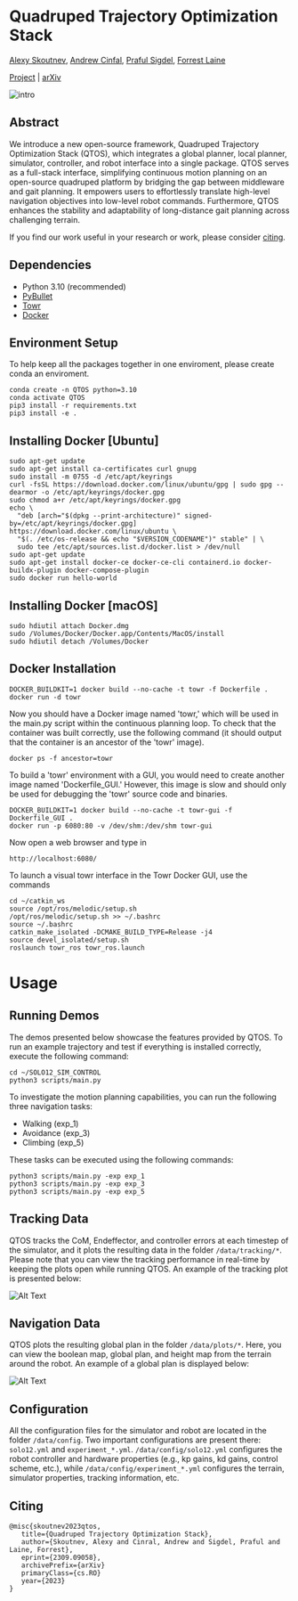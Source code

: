 # Quadruped Trajectory Optimization Stack
[Alexy Skoutnev](https://alexyskoutnev.github.io/alexyskoutnev-github.io/index.html), [Andrew Cinfal](https://github.com/cinaral), [Praful Sigdel](https://praful22.github.io/), [Forrest Laine](https://github.com/forrestlaine)

[Project](https://alexyskoutnev.github.io/Quadruped-Trajectory-Optimization-Stack/) | [arXiv](https://arxiv.org/abs/2309.09058)

![intro](/test/data/plots/QTOS_SYSTEM.png)

## Abstract

We introduce a new open-source framework, Quadruped Trajectory Optimization Stack (QTOS), which integrates a global planner, local planner, simulator, controller, and robot interface into a single package. QTOS serves as a full-stack interface, simplifying continuous motion planning on an open-source quadruped platform by bridging the gap between middleware and gait planning. It empowers users to effortlessly translate high-level navigation objectives into low-level robot commands. Furthermore, QTOS enhances the stability and adaptability of long-distance gait planning across challenging terrain.

If you find our work useful in your research or work, please consider [citing](#citing).

## Dependencies

- Python 3.10 (recommended)
- [PyBullet](https://github.com/bulletphysics/bullet3/)
- [Towr](https://github.com/ethz-adrl/towr)
- [Docker](https://www.docker.com/)

## Environment Setup
To help keep all the packages together in one enviroment, please create conda an enviroment.

```console
conda create -n QTOS python=3.10
conda activate QTOS
pip3 install -r requirements.txt
pip3 install -e .
```
## Installing Docker [Ubuntu]
```console
sudo apt-get update
sudo apt-get install ca-certificates curl gnupg
sudo install -m 0755 -d /etc/apt/keyrings
curl -fsSL https://download.docker.com/linux/ubuntu/gpg | sudo gpg --dearmor -o /etc/apt/keyrings/docker.gpg
sudo chmod a+r /etc/apt/keyrings/docker.gpg
echo \
  "deb [arch="$(dpkg --print-architecture)" signed-by=/etc/apt/keyrings/docker.gpg] https://download.docker.com/linux/ubuntu \
  "$(. /etc/os-release && echo "$VERSION_CODENAME")" stable" | \
  sudo tee /etc/apt/sources.list.d/docker.list > /dev/null
sudo apt-get update
sudo apt-get install docker-ce docker-ce-cli containerd.io docker-buildx-plugin docker-compose-plugin
sudo docker run hello-world
```
## Installing Docker [macOS]
```console
sudo hdiutil attach Docker.dmg
sudo /Volumes/Docker/Docker.app/Contents/MacOS/install
sudo hdiutil detach /Volumes/Docker
```

## Docker Installation
```console
DOCKER_BUILDKIT=1 docker build --no-cache -t towr -f Dockerfile .
docker run -d towr
```
Now you should have a Docker image named 'towr,' which will be used in the main.py script within the continuous planning loop. To check that the container was built correctly, use the following command (it should output that the container is an ancestor of the 'towr' image).
```console
docker ps -f ancestor=towr
```
To build a 'towr' environment with a GUI, you would need to create another image named 'Dockerfile_GUI.' However, this image is slow and should only be used for debugging the 'towr' source code and binaries.
```console
DOCKER_BUILDKIT=1 docker build --no-cache -t towr-gui -f Dockerfile_GUI .
docker run -p 6080:80 -v /dev/shm:/dev/shm towr-gui
```
Now open a web browser and type in
```
http://localhost:6080/
```
To launch a visual towr interface in the Towr Docker GUI, use the commands
```console
cd ~/catkin_ws
source /opt/ros/melodic/setup.sh
/opt/ros/melodic/setup.sh >> ~/.bashrc
source ~/.bashrc
catkin_make_isolated -DCMAKE_BUILD_TYPE=Release -j4
source devel_isolated/setup.sh
roslaunch towr_ros towr_ros.launch
```

# Usage

## Running Demos
The demos presented below showcase the features provided by QTOS. To run an example trajectory and test if everything is installed correctly, execute the following command:
```console
cd ~/SOLO12_SIM_CONTROL
python3 scripts/main.py
```
To investigate the motion planning capabilities, you can run the following three navigation tasks:
- Walking (exp_1)
- Avoidance (exp_3)
- Climbing (exp_5)

These tasks can be executed using the following commands:
```console
python3 scripts/main.py -exp exp_1
python3 scripts/main.py -exp exp_3
python3 scripts/main.py -exp exp_5
```

## Tracking Data
QTOS tracks the CoM, Endeffector, and controller errors at each timestep of the simulator, and it plots the resulting data in the folder `/data/tracking/*`. Please note that you can view the tracking performance in real-time by keeping the plots open while running QTOS. An example of the tracking plot is presented below:

![Alt Text](./test/data/tracking/CoM_track.png)

## Navigation Data
QTOS plots the resulting global plan in the folder `/data/plots/*`. Here, you can view the boolean map, global plan, and height map from the terrain around the robot. An example of a global plan is displayed below:

![Alt Text](./test/data/plots/global_plan.png)

## Configuration
All the configuration files for the simulator and robot are located in the folder `/data/config`. Two important configurations are present there: `solo12.yml` and `experiment_*.yml`. `/data/config/solo12.yml` configures the robot controller and hardware properties (e.g., kp gains, kd gains, control scheme, etc.), while `/data/config/experiment_*.yml` configures the terrain, simulator properties, tracking information, etc.


## Citing
```
@misc{skoutnev2023qtos,
   title={Quadruped Trajectory Optimization Stack},
   author={Skoutnev, Alexy and Cinral, Andrew and Sigdel, Praful and Laine, Forrest},
   eprint={2309.09058},
   archivePrefix={arXiv}
   primaryClass={cs.RO}
   year={2023}
}
```